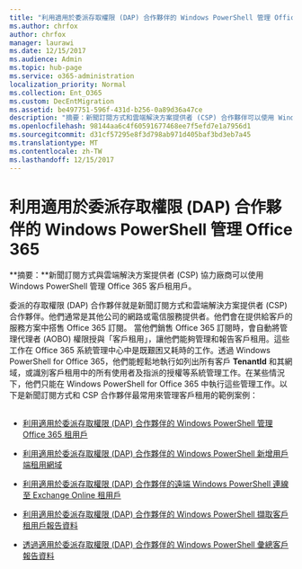 ```yaml
---
title: "利用適用於委派存取權限 (DAP) 合作夥伴的 Windows PowerShell 管理 Office 365"
ms.author: chrfox
author: chrfox
manager: laurawi
ms.date: 12/15/2017
ms.audience: Admin
ms.topic: hub-page
ms.service: o365-administration
localization_priority: Normal
ms.collection: Ent_O365
ms.custom: DecEntMigration
ms.assetid: be497751-596f-431d-b256-0a89d36a47ce
description: "摘要：新聞訂閱方式和雲端解決方案提供者 (CSP) 合作夥伴可以使用 Windows PowerShell 來管理 Office 365 客戶租用戶。"
ms.openlocfilehash: 98144aa6c4f60591677468ee7f5efd7e1a7956d1
ms.sourcegitcommit: d31cf57295e8f3d798ab971d405baf3bd3eb7a45
ms.translationtype: MT
ms.contentlocale: zh-TW
ms.lasthandoff: 12/15/2017
---
```

# <a name="manage-office-365-with-windows-powershell-for-delegated-access-permissions-dap-partners"></a>利用適用於委派存取權限 (DAP) 合作夥伴的 Windows PowerShell 管理 Office 365

 **摘要：**新聞訂閱方式與雲端解決方案提供者 (CSP) 協力廠商可以使用 Windows PowerShell 管理 Office 365 客戶租用戶。
  
委派的存取權限 (DAP) 合作夥伴就是新聞訂閱方式和雲端解決方案提供者 (CSP) 合作夥伴。他們通常是其他公司的網路或電信服務提供者。他們會在提供給客戶的服務方案中搭售 Office 365 訂閱。 當他們銷售 Office 365 訂閱時，會自動將管理代理者 (AOBO) 權限授與「客戶租用」，讓他們能夠管理和報告客戶租用。這些工作在 Office 365 系統管理中心中是既艱困又耗時的工作。透過 Windows PowerShell for Office 365，他們能輕鬆地執行如列出所有客戶 **TenantId** 和其網域，或識別客戶租用中的所有使用者及指派的授權等系統管理工作。在某些情況下，他們只能在 Windows PowerShell for Office 365 中執行這些管理工作。以下是新聞訂閱方式和 CSP 合作夥伴最常用來管理客戶租用的範例案例：
  
## 

- [利用適用於委派存取權限 (DAP) 合作夥伴的 Windows PowerShell 管理 Office 365 租用戶](manage-office-365-tenants-with-windows-powershell-for-delegated-access-permissio.md)
    
- [利用適用於委派存取權限 (DAP) 合作夥伴的 Windows PowerShell 新增用戶端租用網域](add-a-domain-to-a-client-tenancy-with-windows-powershell-for-delegated-access-pe.md)
    
- [利用適用於委派存取權限 (DAP) 合作夥伴的遠端 Windows PowerShell 連線至 Exchange Online 租用戶](connect-to-exchange-online-tenants-with-remote-windows-powershell-for-delegated.md)
    
- [利用適用於委派存取權限 (DAP) 合作夥伴的 Windows PowerShell 擷取客戶租用戶報告資料](retrieve-customer-tenant-reporting-data-with-windows-powershell-for-delegated-ac.md)
    
- [透過適用於委派存取權限 (DAP) 合作夥伴的 Windows PowerShell 彙總客戶報告資料](aggregate-customer-reporting-data-via-windows-powershell-for-delegated-access-pe.md)
    


